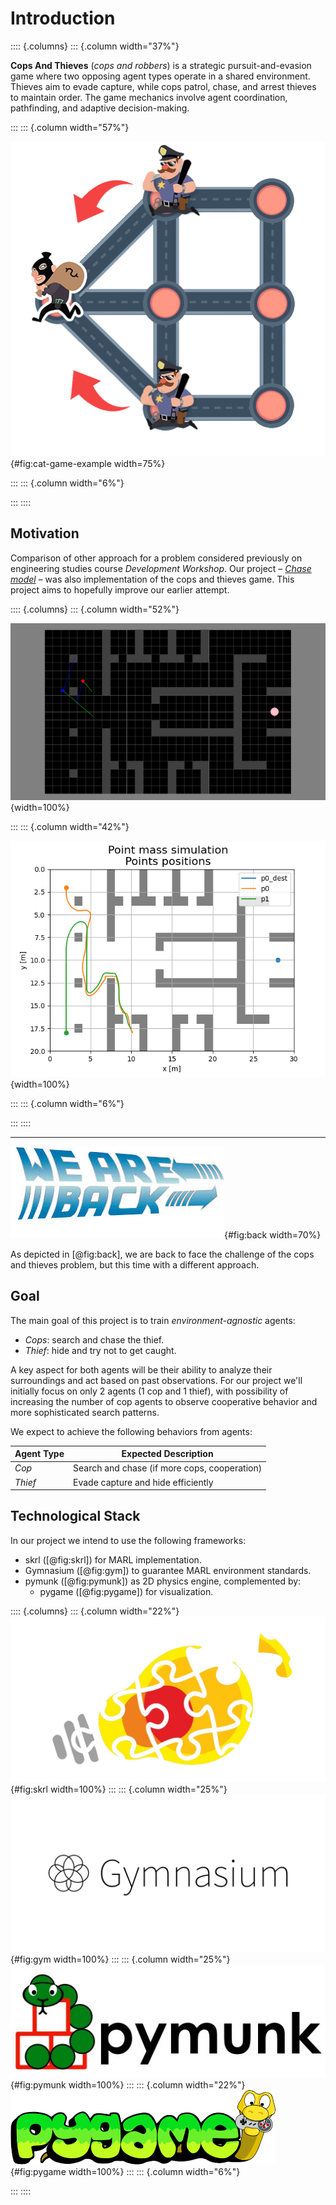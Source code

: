 # Introduction

:::: {.columns}
::: {.column width="37%"}

**Cops And Thieves** (*cops and robbers*) is a strategic pursuit-and-evasion game where two opposing agent types operate in a shared environment. Thieves aim to evade capture, while cops patrol, chase, and arrest thieves to maintain order. The game mechanics involve agent coordination, pathfinding, and adaptive decision-making.

:::
::: {.column width="57%"}

![*Cops and Thieves* game depiction. Source:\ *Catch The Thief: Help Police* by MicroEra](img/cat-game-example.png){#fig:cat-game-example width=75%}


:::
::: {.column width="6%"}
<!-- this column acts as a margin for the table -->
:::
::::


## Motivation

Comparison of other approach for a problem considered previously on engineering studies course *Development Workshop*. Our project – [*Chase model*](https://github.com/mzsuetam/model-poscigowy-sp) – was also implementation of the cops and thieves game. This project aims to hopefully improve our earlier attempt.


:::: {.columns}
::: {.column width="52%"}

![*Chase model* – game area.](img/sp1-mp-1.png){width=100%}

:::
::: {.column width="42%"}

![*Chase model* – movement chart.](img/sp1-mp-2.png){width=100%}

:::
::: {.column width="6%"}
<!-- this column acts as a margin for the table -->
:::
::::

---

![We are back](img/back.png){#fig:back width=70%}

As depicted in [@fig:back], we are back to face the challenge of the cops and thieves problem, but this time with a different approach.


## Goal

The main goal of this project is to train *environment-agnostic* agents:

- *Cops*: search and chase the thief.
- *Thief*: hide and try not to get caught.

A key aspect for both agents will be their ability to analyze their surroundings and act based on past observations.
For our project we'll initially focus on only 2 agents (1 cop and 1 thief), with possibility of increasing the number of cop agents to observe cooperative behavior and more sophisticated search patterns.

We expect to achieve the following behaviors from agents:

| Agent Type | Expected Description                        |
|------------|---------------------------------------------|
| *Cop*        | Search and chase (if more cops, cooperation)       |
| *Thief*      | Evade capture and hide efficiently           |



## Technological Stack

In our project we intend to use the following frameworks:

- skrl ([@fig:skrl]) for MARL implementation.
- Gymnasium ([@fig:gym]) to guarantee MARL environment standards.
- pymunk ([@fig:pymunk]) as 2D physics engine, complemented by:
    - pygame ([@fig:pygame]) for visualization.

:::: {.columns}
::: {.column width="22%"}
![skrl logo](img/skrl.jpg){#fig:skrl width=100%}
:::
::: {.column width="25%"}
![Gymnasium logo](img/gym.png){#fig:gym width=100%}
:::
::: {.column width="25%"}
![pymunk logo](img/pymunk.jpg){#fig:pymunk width=100%}
:::
::: {.column width="22%"}
![pygame logo](img/pygame.png){#fig:pygame width=100%}
:::
::: {.column width="6%"}
<!-- this column acts as a margin for the table -->
:::
:::: 

